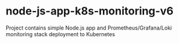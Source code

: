 # node-js-app-k8s-monitoring-v6
Project contains simple Node.js app and Prometheus/Grafana/Loki monitoring stack deployment to Kubernetes 
